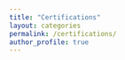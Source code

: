 ```yaml
---
title: "Certifications"
layout: categories
permalink: /certifications/
author_profile: true
---
```


